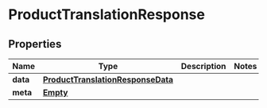 
# ProductTranslationResponse

## Properties
Name | Type | Description | Notes
------------ | ------------- | ------------- | -------------
**data** | [**ProductTranslationResponseData**](ProductTranslationResponseData.md) |  | 
**meta** | [**Empty**](Empty.md) |  | 



